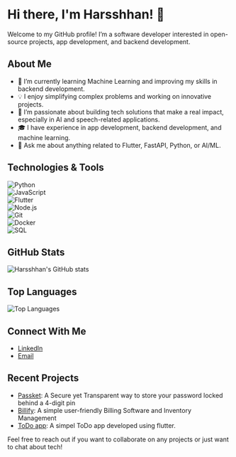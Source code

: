 # Hi there, I'm Harsshhan! 👋

Welcome to my GitHub profile! I’m a software developer interested in open-source projects, app development, and backend development.

## About Me

- 🌱 I’m currently learning Machine Learning and improving my skills in backend development.  
- 💡 I enjoy simplifying complex problems and working on innovative projects.  
- 🚀 I’m passionate about building tech solutions that make a real impact, especially in AI and speech-related applications.  
- 🎓 I have experience in app development, backend development, and machine learning.  
- 💬 Ask me about anything related to Flutter, FastAPI, Python, or AI/ML.  

## Technologies & Tools

![Python](https://img.shields.io/badge/-Python-3776AB?style=flat&logo=python&logoColor=white)  
![JavaScript](https://img.shields.io/badge/-JavaScript-F7DF1E?style=flat&logo=javascript&logoColor=black)  
![Flutter](https://img.shields.io/badge/-Flutter-02569B?style=flat&logo=flutter&logoColor=white)  
![Node.js](https://img.shields.io/badge/-Node.js-339933?style=flat&logo=node.js&logoColor=white)  
![Git](https://img.shields.io/badge/-Git-F05032?style=flat&logo=git&logoColor=white)  
![Docker](https://img.shields.io/badge/-Docker-2496ED?style=flat&logo=docker&logoColor=white)  
![SQL](https://img.shields.io/badge/-SQL-4479A1?style=flat&logo=postgresql&logoColor=white)  

## GitHub Stats

![Harsshhan's GitHub stats](https://github-readme-stats.vercel.app/api?username=harsshhan&show_icons=true&theme=radical)

## Top Languages

![Top Languages](https://github-readme-stats.vercel.app/api/top-langs/?username=harsshhan&layout=compact&theme=radical)

## Connect With Me

- [LinkedIn](https://www.linkedin.com/in/harshan-am/)
- [Email](mailto:harshanmathi06@gmail.com)

## Recent Projects

- [Passket](https://github.com/harsshhan/passket): A Secure yet Transparent way to store your password locked behind a 4-digit pin
- [Billify](https://github.com/harsshhan/Billify): A simple user-friendly Billing Software and Inventory Management
- [ToDo app](https://github.com/harsshhan/ToDoApp): A simpel ToDo app developed using flutter.

Feel free to reach out if you want to collaborate on any projects or just want to chat about tech!
